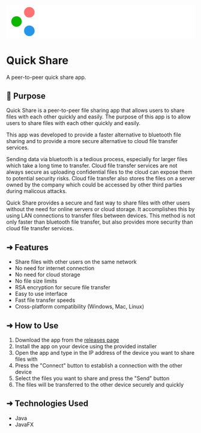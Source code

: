 ![Quickshare Logo](https://github.com/Proton-PLU5/Quick-Share/blob/main/src/main/resources/me/mathewcibi/quickshare/quickshare_title_logo.png?raw=true "Quickshare Logo")
# Quick Share
A peer-to-peer quick share app.

## 🎯 Purpose

Quick Share is a peer-to-peer file sharing app that allows users to share files with each other quickly and easily.
The purpose of this app is to allow users to share files with each other quickly and easily.

This app was developed to provide a faster alternative to bluetooth file sharing and to provide a more secure alternative to cloud file transfer services.

Sending data via bluetooth is a tedious process, especially for larger files which take a long time to transfer. 
Cloud file transfer services are not always secure as uploading confidential files to the cloud can expose them to potential security risks.
Cloud file transfer also stores the files on a server owned by the company which could be accessed by other third parties during malicous attacks.

Quick Share provides a secure and fast way to share files with other users without the need for online servers or cloud storage.
It accomplishes this by using LAN connections to transfer files between devices. This method is not only faster than bluetooth file transfer, 
but also provides more security than cloud file transfer services.

## ➜ Features
- Share files with other users on the same network
- No need for internet connection
- No need for cloud storage
- No file size limits
- RSA encryption for secure file transfer
- Easy to use interface
- Fast file transfer speeds
- Cross-platform compatibility (Windows, Mac, Linux)

## ➜ How to Use
1. Download the app from the [releases page]()
2. Install the app on your device using the provided installer
3. Open the app and type in the IP address of the device you want to share files with
4. Press the "Connect" button to establish a connection with the other device
5. Select the files you want to share and press the "Send" button
6. The files will be transferred to the other device securely and quickly

## ➜ Technologies Used
- Java
- JavaFX